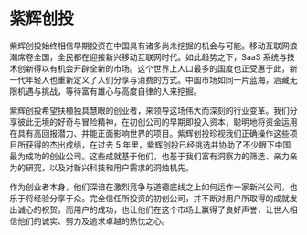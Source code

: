 # 紫辉创投

紫辉创投始终相信早期投资在中国具有诸多尚未挖掘的机会与可能。移动互联网浪潮席卷全国，全民都在迎接新兴移动互联网时代。如此趋势之下，SaaS 系统与技术创新得以有机会开辟全新的市场。这个世界上人口最多的国度也正受惠于此，新一代年轻人也重新定义了人们分享与消费的方式。中国市场如同一片蓝海，涵藏无限机遇与挑战，等待富有雄心与高度自律的人来挖掘。

 紫辉创投希望扶植独具慧眼的创业者，来领导这场伟大而深刻的行业变革。我们分享彼此无境的好奇与冒险精神，在初创公司的早期即投入资本，聪明地将资金运用在具有高回报潜力、并能正面影响世界的项目。紫辉创投珍视我们正确操作这些项目所获得的杰出成绩，在过去 5 年里，紫辉创投已经挑选并协助了不少眼下中国最为成功的创业公司。这些成就基于他们，也基于我们富有洞察力的筛选、亲力亲为的研究，以及对新兴科技和用户需求的洞烛机先。

作为创业者本身，他们深谙在激烈竞争与道德底线之上如何运作一家新兴公司，也乐于将经验分享于众。完全信任所投资的初创公司，并不断对用户所取得的成就发出诚心的祝贺。而用户的成功，也让他们在这个市场上赢得了良好声誉，让世人相信他们的诚实、努力及追求卓越的热忱之心。

